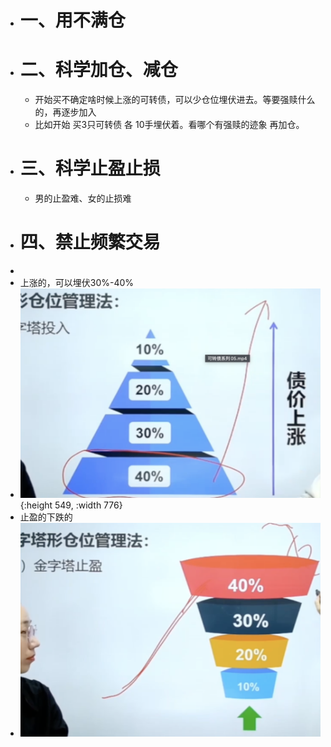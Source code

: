 - # 一、用不满仓
- # 二、科学加仓、减仓
	- 开始买不确定啥时候上涨的可转债，可以少仓位埋伏进去。等要强赎什么的，再逐步加入
	- 比如开始 买3只可转债   各 10手埋伏着。看哪个有强赎的迹象 再加仓。
- # 三、科学止盈止损
	- 男的止盈难、女的止损难
- # 四、禁止频繁交易
-
- 上涨的，可以埋伏30%-40%
- ![image.png](../assets/image_1668953384840_0.png){:height 549, :width 776}
- 止盈的下跌的
- ![image.png](../assets/image_1668953455923_0.png)